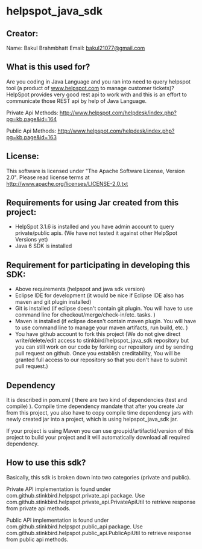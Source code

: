 helpspot_java_sdk
=================

Creator:
--------
Name: Bakul Brahmbhatt
Email: bakul21077@gmail.com

What is this used for?
----------------------
Are you coding in Java Language and you ran into need to query helpspot tool (a product of www.helpspot.com to manage customer tickets)? 
HelpSpot provides very good rest api to work with and this is an effort to communicate those REST api by help of Java Language. 

Private Api Methods:  http://www.helpspot.com/helpdesk/index.php?pg=kb.page&id=164

Public Api Methods: http://www.helpspot.com/helpdesk/index.php?pg=kb.page&id=163

License:
--------
This software is licensed under "The Apache Software License, Version 2.0". 
Please read license terms at http://www.apache.org/licenses/LICENSE-2.0.txt


Requirements for using Jar created from this project:
----------------------------------------------------
* HelpSpot 3.1.6 is installed and you have admin account to query private/public apis. (We have not tested it against other HelpSpot Versions yet)
* Java 6 SDK is installed 


Requirement for participating in developing this SDK:
-----------------------------------------------------
* Above requirements (helpspot and java sdk version)
* Eclipse IDE for development (it would be nice if Eclipse IDE also has maven and git plugin installed)
* Git is installed (if eclipse doesn't contain git plugin. You will have to use command line for checkout/merge/check-in/etc. tasks. )
* Maven is installed (if eclipse doesn't contain maven plugin. You will have to use command line to manage your maven artifacts, run build, etc. )
* You have github account to fork this project (We do not give direct write/delete/edit access to stinkbird/helpspot_java_sdk repository but
  you can still work on our code by forking our repository and by sending pull request on github. Once you establish creditability, You will be
  granted full access to our repository so that you don't have to submit pull request.)


Dependency
----------
It is described in pom.xml ( there are two kind of dependencies (test and compile) ). Compile time dependency mandate that after you create Jar from this
project, you also have to copy compile time dependency jars with newly created jar into a project, which is using helpspot_java_sdk jar. 

If your project is using Maven you can use groupid/artifactid/version of this project to build your project and it will automatically download all 
required dependency. 


How to use this sdk?
--------------------
Basically, this sdk is broken down into two categories (private and public). 

Private API implementation is found under com.github.stinkbird.helpspot.private_api package. Use com.github.stinkbird.helpspot.private_api.PrivateApiUtil to retrieve response
from private api methods. 

Public API implementation is found under com.github.stinkbird.helpspot.public_api package. Use com.github.stinkbird.helpspot.public_api.PublicApiUtil to retrieve response
from public api methods.







